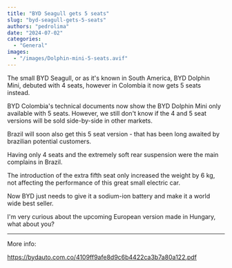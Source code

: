 ```yaml
---
title: "BYD Seagull gets 5 seats"
slug: "byd-seagull-gets-5-seats"
authors: "pedrolima"
date: "2024-07-02"
categories:
  - "General"
images:
  - "/images/Dolphin-mini-5-seats.avif"
---
```


The small BYD Seagull, or as it's known in South America, BYD Dolphin Mini, debuted with 4 seats, however in Colombia it now gets 5 seats instead.

BYD Colombia's technical documents now show the BYD Dolphin Mini only available with 5 seats. However, we still don't know if the 4 and 5 seat versions will be sold side-by-side in other markets.

Brazil will soon also get this 5 seat version - that has been long awaited by brazilian potential customers.

Having only 4 seats and the extremely soft rear suspension were the main complains in Brazil.

The introduction of the extra fifth seat only increased the weight by 6 kg, not affecting the performance of this great small electric car.

Now BYD just needs to give it a sodium-ion battery and make it a world wide best seller.

I'm very curious about the upcoming European version made in Hungary, what about you?

---

More info:

https://bydauto.com.co/4109ff9afe8d9c6b4422ca3b7a80a122.pdf